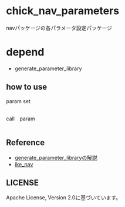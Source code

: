 # chick_nav_parameters
navパッケージの各パラメータ設定パッケージ

# depend
- generate_parameter_library

## how to use
param set
```
```
call　param
```
```
## Reference
* [generate_parameter_libraryの解説](https://ar-ray.hatenablog.com/entry/2023/07/22/193200)
* [ike_nav](https://github.com/uhobeike/ike_nav/tree/main/ike_nav_parameters)

## LICENSE
Apache License, Version 2.0に基づいています。
